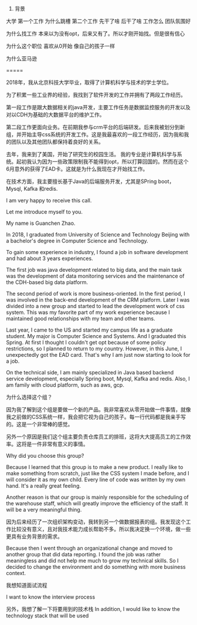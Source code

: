 1. 背景

大学
第一个工作
为什么跳槽
第二个工作
先干了啥 后干了啥
工作怎么 团队氛围好


为什么找工作    本来以为没有opt，后来又有了。所以才刚开始找。但是很有信心


为什么这个职位
喜欢从0开始  像自己的孩子一样


为什么亚马逊


=====


2018年，我从北京科技大学毕业，取得了计算机科学与技术的学士学位。

为了积累一些工业界的经验，我找到了软件开发的工作并拥有了两段工作经历。

第一段工作是跟大数据相关的java开发，主要工作任务是数据监控服务的开发以及对以CDH为基础的大数据平台的维护工作。

第二段工作更面向业务。在前期我参与crm平台的后端研发。后来我被划分到新组，并开始主导css系统的开发工作。这是我最喜欢的一段工作经历，因为我和我的团队以及其他团队都保持着良好的关系。


去年，我来到了美国，开始了研究生的校园生活。 我的专业是计算机科学与系统。起初我认为因为一些政策限制我不能得到opt，所以打算回国的。然而在这个6月意外的获得了EAD卡。这就是为什么我现在才开始找工作。

在技术方面，我主要擅长基于Java的后端服务开发，尤其是SPring boot， Mysql, Kafka 和redis.

 

I am very happy to receive this call.

Let me introduce myself to you. 

My name is Guanchen Zhao.

In 2018, I graduated from University of Science and Technology Beijing with a bachelor's degree in Computer Science and Technology.

To gain some experience in industry, I found a job in software development and had about 3 years experiences.

The first job was java development related to big data, and the main task was the development of data monitoring services and the maintenance of the CDH-based big data platform.

The second period of work is more business-oriented. In the first period, I was involved in the back-end development of the CRM platform. Later I was divided into a new group and started to lead the development work of css system. This was my favorite part of my work experience because I maintained good relationships with my team and other teams.


Last year, I came to the US and started my campus life as a graduate student. My major is Computer Science and Systems.  And I graduated this Spring. At first I thought I couldn't get opt because of some policy restrictions, so I planned to return to my country. However, in this June, I unexpectedly got the EAD card. That's why I am just now starting to look for a job.


On the technical side, I am mainly specialized in Java based backend service development, especially Spring boot, Mysql, Kafka and redis. Also, I am family with cloud platform, such as aws, gcp.
 




为什么选择这个组？

因为我了解到这个组是要做一个新的产品。我非常喜欢从零开始做一件事情，就像我之前做的CSS系统一样，我会把它视为自己的孩子。每一行代码都是我亲手写的。这是一个非常棒的感觉。


另外一个原因是我们这个组主要负责仓库员工的排班，这将大大提高员工的工作效率。这将是一件非常有意义的事情。

Why did you choose this group?

Because I learned that this group is to make a new product. I really like to make something from scratch, just like the CSS system I made before, and I will consider it as my own child. Every line of code was written by my own hand. It's a really great feeling.


Another reason is that our group is mainly responsible for the scheduling of the warehouse staff, which will greatly improve the efficiency of the staff. It will be a very meaningful thing.



因为后来经历了一次组织架构变动，我转到另一个做数据报表的组。我发现这个工作比较没有意义，且对我技术能力成长帮助不多。所以我决定换一个环境，做一些更具有业务背景的需求。

Because then I went through an organizational change and moved to another group that did data reporting. I found the job was rather meaningless and did not help me much to grow my technical skills. So I decided to change the environment and do something with more business context.



我想知道面试流程

I want to know the interview process


另外，我想了解一下将要用到的技术栈
In addition, I would like to know the technology stack that will be used